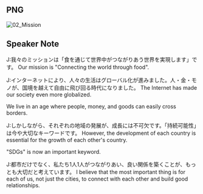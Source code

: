 ## PNG
![02_Mission](https://user-images.githubusercontent.com/58035269/151585314-710af89c-6042-44f0-9cbf-c9bcd781bce5.png)

## Speaker Note
J:我々のミッションは「食を通じて世界中がつながりあう世界を実現します」です。
Our mission is "Connecting the world through food".

J:インターネットにより、人々の生活はグローバル化が進みました。人・金・モノが、国境を越えて自由に飛び回る時代になりました。
The Internet has made our society even more globalized. 

We live in an age where people, money, and goods can easily cross borders.

J:しかしながら、それぞれの地域の発展が、成長には不可欠です。「持続可能性」は今や大切なキーワードです。
However, the development of each country is essential for the growth of each other's country. 

"SDGs" is now an important keyword.

J:都市だけでなく、私たち1人1人がつながりあい、良い関係を築くことが、もっとも大切だと考えています。
I believe that the most important thing is for each of us, not just the cities, to connect with each other and build good relationships.
